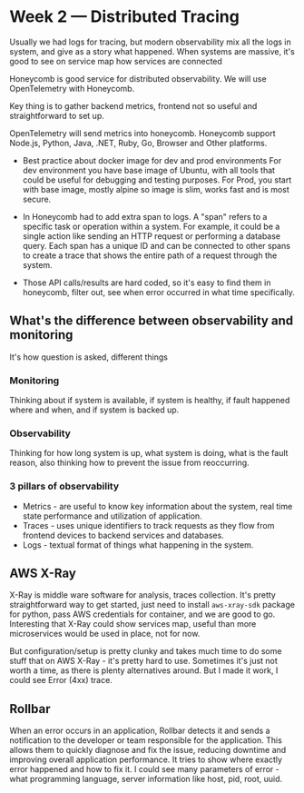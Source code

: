 # Week 2 — Distributed Tracing

Usually we had logs for tracing, but modern observability mix all the logs in system, and give as a story what happened.
When systems are massive, it's good to see on service map how services are connected

Honeycomb is good service for distributed observability. We will use OpenTelemetry with Honeycomb.

Key thing is to gather backend metrics, frontend not so useful and straightforward to set up.

OpenTelemetry will send metrics into honeycomb. Honeycomb support Node.js, Python, Java, .NET, Ruby, Go, Browser and Other platforms.

* Best practice about docker image for dev and prod environments
For dev environment you have base image of Ubuntu, with all tools that could be useful for debugging and testing purposes. For Prod, you start with base image, mostly alpine so image is slim, works fast and is most secure.

* In Honeycomb had to add extra span to logs. A "span" refers to a specific task or operation within a system. For example, it could be a single action like sending an HTTP request or performing a database query. Each span has a unique ID and can be connected to other spans to create a trace that shows the entire path of a request through the system.

* Those API calls/results are hard coded, so it's easy to find them in honeycomb, filter out, see when error occurred in what time specifically.

## What's the difference between observability and monitoring

It's how question is asked, different things
### Monitoring
Thinking about if system is available, if system is healthy, if fault happened where and when, and if system is backed up.
### Observability
Thinking for how long system is up, what system is doing, what is the fault reason, also thinking how to prevent the issue from reoccurring.

### 3 pillars of observability
* Metrics - are useful to know key information about the system, real time state performance and utilization of application.
* Traces - uses unique identifiers to track requests as they flow from frontend devices to backend services and databases. 
* Logs - textual format of things what happening in the system.

## AWS X-Ray

X-Ray is middle ware software for analysis, traces collection. It's pretty straightforward way to get started, just need to install `aws-xray-sdk` package for python, pass AWS credentials for container, and we are good to go. Interesting that X-Ray could show services map, useful than more microservices would be used in place, not for now.

But configuration/setup is pretty clunky and takes much time to do some stuff that on AWS X-Ray - it's pretty hard to use. Sometimes it's just not worth a time, as there is plenty alternatives around. But I made it work, I could see Error (4xx) trace. 

## Rollbar

When an error occurs in an application, Rollbar detects it and sends a notification to the developer or team responsible for the application. This allows them to quickly diagnose and fix the issue, reducing downtime and improving overall application performance. It tries to show where exactly error happened and how to fix it. I could see many parameters of error - what programming language, server information like host, pid, root, uuid.